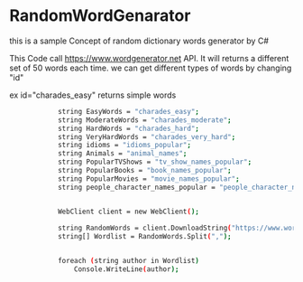 # RandomWordGenarator
this is a sample Concept of random dictionary words generator by C# 


This Code call https://www.wordgenerator.net API. It will returns a different set of 50 words each time.
we can get different types of words by changing "id"

ex id="charades_easy" returns simple words

```sh
            string EasyWords = "charades_easy";
            string ModerateWords = "charades_moderate";
            string HardWords = "charades_hard";
            string VeryHardWords = "charades_very_hard";
            string idioms = "idioms_popular";
            string Animals = "animal_names";
            string PopularTVShows = "tv_show_names_popular";
            string PopularBooks = "book_names_popular";
            string PopularMovies = "movie_names_popular";
            string people_character_names_popular = "people_character_names_popular";


            WebClient client = new WebClient();
            
            string RandomWords = client.DownloadString("https://www.wordgenerator.net/application/p.php?id="+ people_character_names_popular + "&type=1&spaceflag=false");
            string[] Wordlist = RandomWords.Split(",");


            foreach (string author in Wordlist)
                Console.WriteLine(author);
                
                
```                


